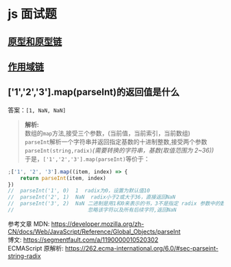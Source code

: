 # js 面试题

## [原型和原型链](../../%E5%8E%9F%E7%94%9F/js%E7%9B%B8%E5%85%B3/%E5%8E%9F%E5%9E%8B%E5%92%8C%E5%8E%9F%E5%9E%8B%E9%93%BE.md)


## [作用域链](../../%E5%8E%9F%E7%94%9F/js%E7%9B%B8%E5%85%B3/%E4%BD%9C%E7%94%A8%E5%9F%9F%E9%93%BE.md)

## ['1','2','3'].map(parseInt)的返回值是什么

答案：`[1, NaN, NaN]`

> **解析:**  
> 数组的`map`方法,接受三个参数，(当前值，当前索引，当前数组)  
> `parseInt`解析一个字符串并返回指定基数的十进制整数,接受两个参数`parseInt(string,radix)`_(需要转换的字符串，基数(取值范围为 2~36))_  
> 于是，`['1','2','3'].map(parseInt)`等价于：

```javascript
;['1', '2', '3'].map((item, index) => {
	return parseInt(item, index)
})
//  parseInt('1', 0)  1  radix为0，设置为默认值10
//  parseInt('2', 1)  NaN  radix小于2或大于36，直接返回NaN
//  parseInt('3', 2)  NaN 二进制是用1和0来表示的书，3不是指定 radix 参数中的数字，
//	                      忽略该字符以及所有后续字符,返回NaN
```

参考文章
MDN: https://developer.mozilla.org/zh-CN/docs/Web/JavaScript/Reference/Global_Objects/parseInt  
博文: https://segmentfault.com/a/1190000010520302  
ECMAScript 原解析: https://262.ecma-international.org/6.0/#sec-parseint-string-radix

